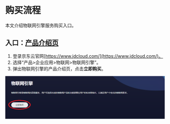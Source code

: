 # 购买流程

本文介绍物联网引擎服务购买入口。

## 入口：[产品介绍页](https://www.jdcloud.com/cn/products/iot-core)
1. 登录京东云官网[https://www.jdcloud.com/](https://www.jdcloud.com/)。
2. 选择“产品>企业应用>物联网>物联网引擎”。
3. 弹出物联网引擎的产品介绍页，点击**立即购买**。

![IoT-Engine-Product](../../../../image/IoT/IoT-Engine/IoT-Engine-Product-Page.png)
